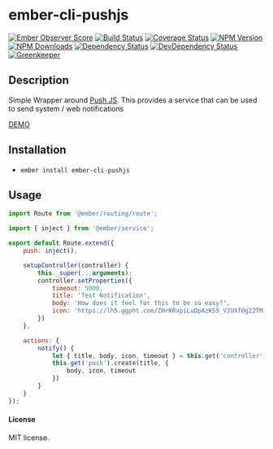 # ember-cli-pushjs

[![Ember Observer Score](http://emberobserver.com/badges/ember-cli-pushjs.svg)](http://emberobserver.com/addons/ember-cli-pushjs)
[![Build Status](https://travis-ci.org/devotox/ember-cli-pushjs.svg)](http://travis-ci.org/devotox/ember-cli-pushjs)
[![Coverage Status](https://codecov.io/gh/devotox/ember-cli-pushjs/branch/master/graph/badge.svg)](https://codecov.io/gh/devotox/ember-cli-pushjs)
[![NPM Version](https://badge.fury.io/js/ember-cli-pushjs.svg)](http://badge.fury.io/js/ember-cli-pushjs)
[![NPM Downloads](https://img.shields.io/npm/dm/ember-cli-pushjs.svg)](https://www.npmjs.org/package/ember-cli-pushjs)
[![Dependency Status](https://david-dm.org/poetic/ember-cli-pushjs.svg)](https://david-dm.org/poetic/ember-cli-pushjs)
[![DevDependency Status](https://david-dm.org/poetic/ember-cli-pushjs/dev-status.svg)](https://david-dm.org/poetic/ember-cli-pushjs#info=devDependencies)
[![Greenkeeper](https://badges.greenkeeper.io/devotox/ember-cli-pushjs.svg)](https://greenkeeper.io/)

## Description
Simple Wrapper around [Push JS](https://github.com/Nickersoft/push.js).
This provides a service that can be used to send system / web notifications

[DEMO](http://devotox.github.io/ember-cli-pushjs)

## Installation
* `ember install ember-cli-pushjs`

## Usage

```javascript
import Route from '@ember/routing/route';

import { inject } from '@ember/service';

export default Route.extend({
	push: inject(),

	setupController(controller) {
		this._super(...arguments);
		controller.setProperties({
			timeout: 5000,
			title: 'Test Notification',
			body: 'How does it feel for this to be so easy?',
			icon: 'https://lh5.ggpht.com/ZHrKRvpiLuDpAzK55_VJUXf0g22TM_jHWb5fMG1GUSnt6NtFVoxzlDvqjbi_f7005dU=w300'
		})
	},

	actions: {
		notify() {
			let { title, body, icon, timeout } = this.get('controller');
			this.get('push').create(title, {
				body, icon, timeout
			})
		}
	}
});
```

#### License
MIT license.
